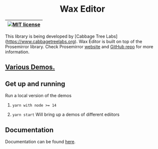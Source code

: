 <div width="100%" align="center">
  <h1>Wax Editor</h1>
</div>

| [![MIT license](https://img.shields.io/badge/license-MIT-e51879.svg)](https://gitlab.coko.foundation/wax/wax-prosemirror/raw/master/LICENSE) |
| :------------------------------------------------------------------------------------------------------------------------------------------: |


This library is being developed by [Cabbage Tree Labs] (https://www.cabbagetreelabs.org).
Wax Editor is built on top of the Prosemirror library. Check Prosemirror [website](https://prosemirror.net/) and [GitHub repo](https://github.com/ProseMirror) for more information.

## [Various Demos.](http://wax-demo.coko.foundation/)


## Get up and running

Run a local version of the demos

1.  `yarn with node >= 14`

2.  `yarn start` Will bring up a demos of different ediitors

## Documentation

Documentation can be found [here](https://waxjs.net/docs/wax/).
